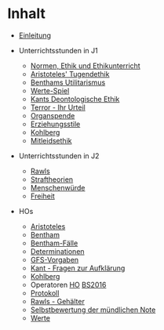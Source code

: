 # Inhalt

* [Einleitung](README.md)
* Unterrichtsstunden in J1
  * [Normen, Ethik und Ethikunterricht](normen_ethik_und_ethikunterricht.md)
  * [Aristoteles' Tugendethik](aristoteles.md)
  * [Benthams Utilitarismus](utilitarismus_Bentham.md)
  * [Werte-Spiel](werte-spiel.md)
  * [Kants Deontologische Ethik](kant_ki.md)
  * [Terror - Ihr Urteil](terror_ihr_urteil.md)
  * [Organspende](organspende.md)
  * [Erziehungsstile](erziehungsstile.md)
  * [Kohlberg](kohlberg.md)
  * [Mitleidsethik](mitleidsethik.md)

* Unterrichtsstunden in J2
  * [Rawls](rawls.md)
  * [Straftheorien](straftheorien.md)
  * [Menschenwürde](menschenwuerde.md)
  * [Freiheit](freiheit.md)

* HOs
  * [Aristoteles](HOs/HO_Aristoteles.md)
  * [Bentham](http://www.joachimschmid.ch/docs/PAzBenthJerEinPriM.pdf)
  * [Bentham-Fälle](HOs/HO_Bentham-Fälle.md)
  * [Determinationen](HOs/HO_Determination.md)
  * [GFS-Vorgaben](HOs/GFS-Vorgaben_Ethik_Kursstufe.md)
  * [Kant - Fragen zur Aufklärung](HOs/HO_Kant_Fragen-zur-Aufklaerung.md)
  * [Kohlberg](HOs/HO_Kohlberg.md)
  * Operatoren [HO](HOs/Operatoren_BS_2016) [BS2016](http://www.bildungsplaene-bw.de/,Lde/Startseite/BP2016BW_ALLG/BP2016BW_ALLG_GYM_ETH_OP)
  * [Protokoll](HOs/Protokoll.md)
  * [Rawls - Gehälter](HOs/HO_Rawls.md)
  * [Selbstbewertung der mündlichen Note](HOs/Selbstbewertung_Ethik.pdf)
  * [Werte](HOs/HO_Werte.md)
